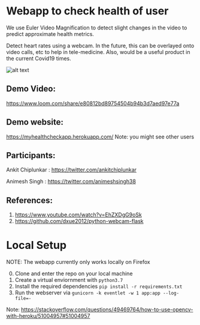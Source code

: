 # Webapp to check health of user
We use Euler Video Magnification to detect slight changes in the video to predict approximate health metrics.  

Detect heart rates using a webcam. In the future, this can be overlayed onto video calls, etc to help in tele-medicine. Also, would be a useful product in the current Covid19 times.

![alt text](https://raw.githubusercontent.com/ankitchiplunkar/myhealthcheck/master/static/demo_pic.png)

## Demo Video: 
https://www.loom.com/share/e80812bd89754504b94b3d7aed97e77a

## Demo website: 
https://myhealthcheckapp.herokuapp.com/ 
Note: you might see other users

## Participants: 
Ankit Chiplunkar : https://twitter.com/ankitchiplunkar 

Animesh Singh : https://twitter.com/animeshsingh38


## References: 
1. https://www.youtube.com/watch?v=EhZXDgG9oSk 
2. https://github.com/dxue2012/python-webcam-flask

# Local Setup

NOTE: The webapp currently only works locally on Firefox

0. Clone and enter the repo on your local machine
1. Create a virtual enviornment with `python3.7`
2. Install the required dependencies `pip install -r requirements.txt`
4. Run the webserver via `gunicorn -k eventlet -w 1 app:app --log-file=-`


Note: https://stackoverflow.com/questions/49469764/how-to-use-opencv-with-heroku/51004957#51004957
